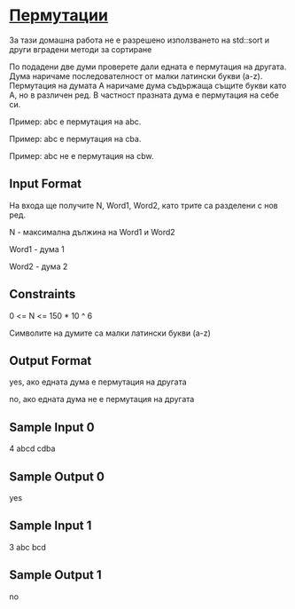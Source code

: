 # [Пермутации](https://www.hackerrank.com/contests/practice-2-sda/challenges/challenge-2198)

За тази домашна работа не е разрешено използването на std::sort и други вградени методи за сортиране

По подадени две думи проверете дали едната е пермутация на другата. Дума наричаме последователност от малки латински букви (a-z). Пермутация на думата А наричаме дума съдържаща същите букви като А, но в различен ред. В частност празната дума е пермутация на себе си.

Пример: abc е пермутация на abc.

Пример: abc е пермутация на cba.

Пример: abc не е пермутация на cbw.

## Input Format

На входа ще получите N, Word1, Word2, като трите са разделени с нов ред.

N - максимална дължина на Word1 и Word2

Word1 - дума 1

Word2 - дума 2

## Constraints

0 <= N <= 150 * 10 ^ 6

Символите на думите са малки латински букви (a-z)

## Output Format

yes, ако едната дума е пермутация на другата

no, ако едната дума не е пермутация на другата

## Sample Input 0

4
abcd
cdba

## Sample Output 0

yes

## Sample Input 1

3
abc
bcd

## Sample Output 1

no
